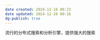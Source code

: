```yaml
---
date created: 2024-12-16 00:23
date updated: 2024-12-26 00:16
dg-publish: true
---
```


流行的分布式搜索和分析引擎，提供强大的搜索

